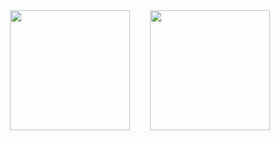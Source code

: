 
<div style="display: flex; justify-content: center; align-items: center; gap: 32px;">
  <img style="border: none; outline: none;height: 192px;" src="https://github-readme-stats-eight-theta.vercel.app/api?username=rft0&show_icons=true&theme=shadow_blue&include_all_commits=true&count_private=true"/>
  <img style="border: none; outline: none; height: 192px" src="https://github-readme-stats-eight-theta.vercel.app/api/top-langs/?username=rft0&layout=compact&langs_count=12&theme=shadow_blue"/> 
</div>
